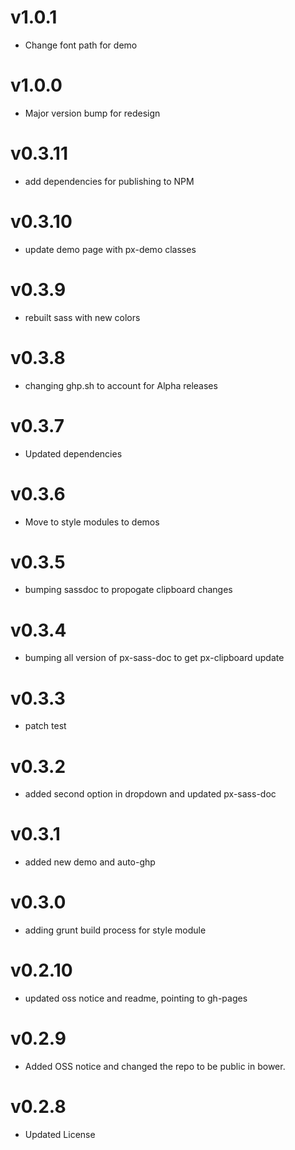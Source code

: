 v1.0.1
==================
* Change font path for demo

v1.0.0
==================
* Major version bump for redesign

v0.3.11
==================
* add dependencies for publishing to NPM

v0.3.10
==================
* update demo page with px-demo classes

v0.3.9
==================
* rebuilt sass with new colors

v0.3.8
==================
* changing ghp.sh to account for Alpha releases

v0.3.7
==================
* Updated dependencies

v0.3.6
==================
* Move to style modules to demos

v0.3.5
==================
* bumping sassdoc to propogate clipboard changes


v0.3.4
==================
* bumping all version of px-sass-doc to get px-clipboard update


v0.3.3
==================
* patch test

v0.3.2
==============================
* added second option in dropdown and updated px-sass-doc

v0.3.1
==============================
* added new demo and auto-ghp

v0.3.0
==============================
* adding grunt build process for style module

v0.2.10
==============================
* updated oss notice and readme, pointing to gh-pages

v0.2.9
==============================
* Added OSS notice and changed the repo to be public in bower.

v0.2.8
==================
* Updated License

